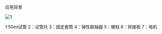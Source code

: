 应用背景

![1](https://user-images.githubusercontent.com/85208732/120420848-bfc88680-c397-11eb-971f-3ac40e1044a6.png)

1:50ml试管
2：试管托
3：固定套筒
4：弹性联轴器
5：螺柱
6：转接板
7：电机



